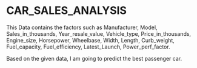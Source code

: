# CAR_SALES_ANALYSIS

This Data contains the factors such as Manufacturer, Model, Sales_in_thousands, Year_resale_value, Vehicle_type, Price_in_thousands, Engine_size, Horsepower, Wheelbase, Width, Length, Curb_weight, Fuel_capacity, Fuel_efficiency, Latest_Launch, Power_perf_factor.

Based on the given data, I am going to predict the best passenger car.

